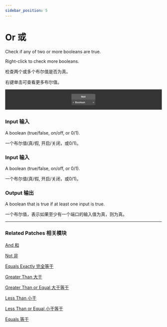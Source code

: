 ```yaml
---
sidebar_position: 5
---
```


# Or 或

Check if any of two or more booleans are true.

Right-click to check more booleans.

检查两个或多个布尔值是否为真。

右键单击可查看更多布尔值。

![Image](./../../../static/img/docs/Logic/not.png)

### Input 输入

A boolean (true/false, on/off, or 0/1).

一个布尔值(真/假, 开启/关闭，或0/1)。

### Input 输入

A boolean (true/false, on/off, or 0/1).

一个布尔值(真/假, 开启/关闭，或0/1)。

### Output 输出

A boolean that is true if at least one input is true.

一个布尔值，表示如果至少有一个端口的输入值为真，则为真。

------

### Related Patches 相关模块

[And 和](./And.md)

[Not 非](./Not.md)

[Equals Exactly 完全等于](./Equals%20Exactly.md)

[Greater Than 大于](./Greater%20Than.md)

[Greater Than or Equal 大于等于](./Greater%20Than%20or%20Equal.md)

[Less Than 小于](./Less%20Than.md)

[Less Than or Equal 小于等于](./Less%20Than%20or%20Equal.md)

[Equals 等于](./Equals.md)
